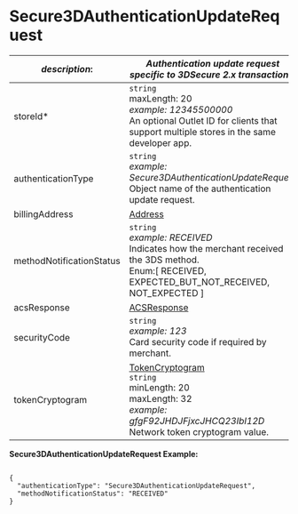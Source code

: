 
# Secure3DAuthenticationUpdateRequest

| *description*: | *Authentication update request specific to 3DSecure 2.x transactions.*| 
|----|----|
| storeId* |  ``` string ``` <br/> maxLength: 20  <br/> *example: 12345500000*  <br/> An optional Outlet ID for clients that support multiple stores in the same developer app.|
| authenticationType |  ``` string ```  <br/>  *example: Secure3DAuthenticationUpdateRequest*  <br/> Object name of the authentication update request.|
| billingAddress |  [Address](?path=docs/schemas-md/Address.md)|
| methodNotificationStatus |  ``` string ```  <br/>  *example: RECEIVED*  <br/> Indicates how the merchant received the 3DS method. <br/>  Enum:[ RECEIVED, EXPECTED_BUT_NOT_RECEIVED, NOT_EXPECTED ]|
| acsResponse |  [ACSResponse](?path=docs/schemas-md/ACSResponse.md)|
| securityCode |  ``` string ```  <br/>  *example: 123*  <br/> Card security code if required by merchant.|
| tokenCryptogram |  [TokenCryptogram](?path=docs/schemas-md/TokenCryptogram.md) <br/> ``` string ```  <br/> minLength: 20  <br/> maxLength: 32  <br/> *example: gfgF92JHDJFjxcJHCQ23IbI12D*  <br/> Network token cryptogram value.|

**Secure3DAuthenticationUpdateRequest Example:**

```{r}

{
  "authenticationType": "Secure3DAuthenticationUpdateRequest",
  "methodNotificationStatus": "RECEIVED"
}
```  
  

